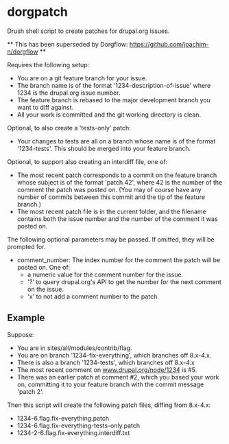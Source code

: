 # dorgpatch
Drush shell script to create patches for drupal.org issues.

** This has been superseded by Dorgflow: https://github.com/joachim-n/dorgflow **

Requires the following setup:

 - You are on a git feature branch for your issue.
 - The branch name is of the format '1234-description-of-issue' where 1234
   is the drupal.org issue number.
 - The feature branch is rebased to the major development branch you want to
   diff against.
 - All your work is committed and the git working directory is clean.

Optional, to also create a 'tests-only' patch:
 - Your changes to tests are all on a branch whose name is of the format
   '1234-tests'. This should be merged into your feature branch.

Optional, to support also creating an interdiff file, one of:
 - The most recent patch corresponds to a commit on the feature branch whose
   subject is of the format 'patch 42', where 42 is the number of the comment
   the patch was posted on. (You may of course have any number of commits
   between this commit and the tip of the feature branch.)
 - The most recent patch file is in the current folder, and the filename
   contains both the issue number and the number of the comment it was posted
   on.

The following optional parameters may be passed. If omitted, they will be
prompted for.
 - comment_number: The index number for the comment the patch will be posted
   on. One of:
   - a numeric value for the comment number for the issue.
   - '?' to query drupal.org's API to get the number for the next comment
      on the issue.
   - 'x' to not add a comment number to the patch.

## Example

Suppose:
  - You are in sites/all/modules/contrib/flag.
  - You are on branch '1234-fix-everything', which branches off 8.x-4.x.
  - There is also a branch '1234-tests', which branches off 8.x-4.x
  - The most recent comment on www.drupal.org/node/1234 is #5.
  - There was an earlier patch at comment #2, which you based your work on,
    committing it to your feature branch with the commit message 'patch 2'.

Then this script will create the following patch files, diffing from 8.x-4.x:
  - 1234-6.flag.fix-everything.patch
  - 1234-6.flag.fix-everything-tests-only.patch
  - 1234-2-6.flag.fix-everything.interdiff.txt
